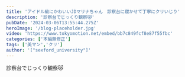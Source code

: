 ```yaml
---
title: 'アイドル級にかわいいJDマリナちゃん　診察台に寝かせて丁寧にクリいじり'
description: '診察台でじっくり観察😻'
pubDate: '2024-03-06T13:55:44.275Z'
heroImage: '/blog-placeholder.jpg'
video: 'https://www.tokyomotion.net/embed/bb7c849fcf8e87f55fbc'
categories: ['本編無修正']
tags: ['美マン','クリ']
author: '["sexford_university"]'
---
```


診察台でじっくり観察😻




